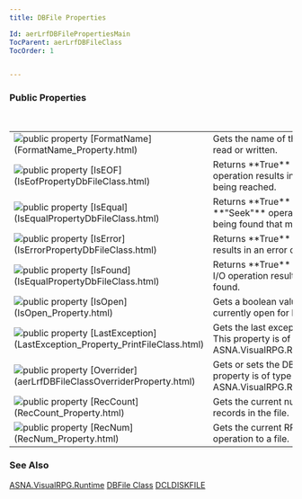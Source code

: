 ```yaml
---
title: DBFile Properties

Id: aerLrfDBFilePropertiesMain
TocParent: aerLrfDBFileClass
TocOrder: 1


---
```


### Public Properties
<br />

<table class="dtTABLE" id="Table4" cellspacing="0">
                    <colgroup span="1">
                        <col span="1" valign="top" width="20%" />
                        <col span="1" width="79.99%" />
                    </colgroup>
                    <tr>
                        <td colspan="1" rowspan="1" height="28">
                            <img alt="public property" src="../Images/property.bmp" border="0" /> [FormatName](FormatName_Property.html)
                        </td>
                        <td colspan="1" rowspan="1" height="28">Gets the name of the record format last read or written.</td>
                    </tr>
                    <tr>
                        <td colspan="1" rowspan="1">
                            <img alt="public property" src="../Images/property.bmp" border="0" /> [IsEOF](IsEofPropertyDbFileClass.html)
                        </td>
                        <td colspan="1" rowspan="1">
                            Returns **True**  when a
                            file input operation results in **End-of-File** 
                            being reached. 
                        </td>
                    </tr>
                    <tr>
                        <td colspan="1" rowspan="1">
                            <img alt="public property" src="../Images/property.bmp" border="0" /> [IsEqual](IsEqualPropertyDbFileClass.html)
                        </td>
                        <td colspan="1" rowspan="1">
                            Returns **True**  when akeyed file **"Seek"**  operation 	results in
                            a record being found that matches the seek Key. 
                        </td>
                    </tr>
                    <tr>
                        <td colspan="1" rowspan="1">
                            <img alt="public property" src="../Images/property.bmp" border="0" /> [IsError](IsErrorPropertyDbFileClass.html)
                        </td>
                        <td colspan="1" rowspan="1">Returns **True**  when an I/O operation results in an error 	condition.</td>
                    </tr>
                    <tr>
                        <td colspan="1" rowspan="1" height="30">
                            <img alt="public property" src="../Images/property.bmp" border="0" /> [IsFound](IsEqualPropertyDbFileClass.html)
                        </td>
                        <td colspan="1" rowspan="1" height="30">
                            Returns **True**  when akeyed file record I/O 	operation results in
                            a record being found.
                        </td>
                    </tr>
                    <tr>
                        <td colspan="1" rowspan="1">
                            <img alt="public property" src="../Images/property.bmp" border="0" /> [IsOpen](IsOpen_Property.html)
                        </td>
                        <td colspan="1" rowspan="1">Gets a boolean value indicating if the file is currently open for I/O 	operations.</td>
                    </tr>
                    <tr>
                        <td colspan="1" rowspan="1">
                            <img alt="public property" src="../Images/property.bmp" border="0" /> [LastException](LastException_Property_PrintFileClass.html)
                        </td>
                        <td colspan="1" rowspan="1">
                            Gets the last exception thrown for this file. This property is of type 	    ASNA.VisualRPG.Runtime.AvrException.
                        </td>
                    </tr>
                    <tr>
                        <td colspan="1" rowspan="1">
                            <img alt="public property" src="../Images/property.bmp" border="0" /> [Overrider](aerLrfDBFileClassOverriderProperty.html)
                        </td>
                        <td colspan="1" rowspan="1">
                            Gets or sets the DB file overrider. This property is of type 	ASNA.VisualRPG.Runtime.IDBFileOverrider.
                        </td>
                    </tr>
                    <tr>
                        <td colspan="1" rowspan="1">
                            <img alt="public property" src="../Images/property.bmp" border="0" /> [RecCount](RecCount_Property.html)
                        </td>
                        <td colspan="1" rowspan="1">
                            Gets the current number of non-deleted records in the file.
                        </td>
                    </tr>
                    <tr>
                        <td colspan="1" rowspan="1">
                            <img alt="public property" src="../Images/property.bmp" border="0" /> [RecNum](RecNum_Property.html)
                        </td>
                        <td colspan="1" rowspan="1">
                            Gets the current RRN for the last input operation to
                            a file.
                        </td>
                    </tr>
</table>

### See Also
[ASNA.VisualRPG.Runtime](aerLrfRuntimeNamespace.html)
[DBFile Class](aerLrfDBFileClass.html)
[DCLDISKFILE](DCLDISKFILE.html) 
